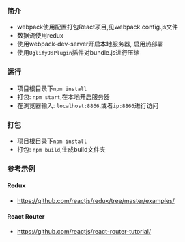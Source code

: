 ### 简介
* webpack使用配置打包React项目,见webpack.config.js文件
* 数据流使用redux
* 使用webpack-dev-server开启本地服务器, 启用热部署
* 使用`UglifyJsPlugin`插件对bundle.js进行压缩

###  运行
* 项目根目录下`npm install`
* 打包: `npm start`,在本地开启服务器
* 在浏览器输入: `localhost:8866`,或者`ip:8866`进行访问

### 打包
* 项目根目录下`npm install`
* 打包: `npm build`,生成build文件夹

### 参考示例
#### Redux
* <https://github.com/reactjs/redux/tree/master/examples/>

#### React Router
* <https://github.com/reactjs/react-router-tutorial/>